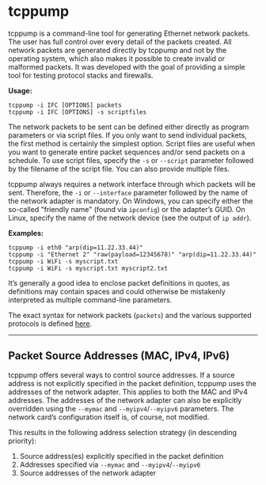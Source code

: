 
# tcppump

tcppump is a command-line tool for generating Ethernet network packets. The user has full control over every detail of the packets created. All network packets are generated directly by tcppump and not by the operating system, which also makes it possible to create invalid or malformed packets. It was developed with the goal of providing a simple tool for testing protocol stacks and firewalls.

**Usage:**

```
tcppump -i IFC [OPTIONS] packets
tcppump -i IFC [OPTIONS] -s scriptfiles
```

The network packets to be sent can be defined either directly as program parameters or via script files. If you only want to send individual packets, the first method is certainly the simplest option. Script files are useful when you want to generate entire packet sequences and/or send packets on a schedule. To use script files, specify the `-s` or `--script` parameter followed by the filename of the script file. You can also provide multiple files.

tcppump always requires a network interface through which packets will be sent. Therefore, the `-i` or `--interface` parameter followed by the name of the network adapter is mandatory. On Windows, you can specify either the so-called "friendly name" (found via `ipconfig`) or the adapter’s GUID. On Linux, specify the name of the network device (see the output of `ip addr`).

**Examples:**

```
tcppump -i eth0 "arp(dip=11.22.33.44)"
tcppump -i "Ethernet 2" "raw(payload=12345678)" "arp(dip=11.22.33.44)"
tcppump -i WiFi -s myscript.txt
tcppump -i WiFi -s myscript.txt myscript2.txt
```

It’s generally a good idea to enclose packet definitions in quotes, as definitions may contain spaces and could otherwise be mistakenly interpreted as multiple command-line parameters.

The exact syntax for network packets (`packets`) and the various supported protocols is defined [here](./PACKET_REFERENCE.md).

---

## Packet Source Addresses (MAC, IPv4, IPv6)

tcppump offers several ways to control source addresses. If a source address is not explicitly specified in the packet definition, tcppump uses the addresses of the network adapter. This applies to both the MAC and IPv4 addresses. The addresses of the network adapter can also be explicitly overridden using the `--mymac` and `--myipv4`/`--myipv6` parameters. The network card’s configuration itself is, of course, not modified.

This results in the following address selection strategy (in descending priority):

1. Source address(es) explicitly specified in the packet definition  
2. Addresses specified via `--mymac` and `--myipv4`/`--myipv6`  
3. Source addresses of the network adapter  
